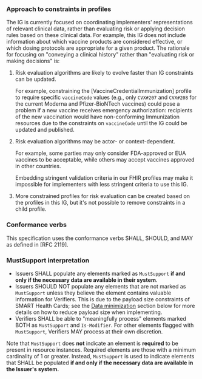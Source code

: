 ### Approach to constraints in profiles

The IG is currently focused on coordinating implementers' representations of relevant clinical data, rather than evaluating risk or applying decision rules based on these clinical data. For example, this IG does not include information about which vaccine products are considered effective, or which dosing protocols are appropriate for a given product. The rationale for focusing on "conveying a clinical history" rather than "evaluating risk or making decisions" is:

1. Risk evaluation algorithms are likely to evolve faster than IG constraints can be updated.

    For example, constraining the [VaccineCredentialImmunization] profile to require specific `vaccineCode` values (e.g., only `CVX#207` and `CVX#208` for the current Moderna and Pfizer-BioNTech vaccines) could pose a problem if a new vaccine receives emergency authorization: recipients of the new vaccination would have non-conforming Immunization resources due to the constraints on `vaccineCode` until the IG could be updated and published.

1. Risk evaluation algorithms may be actor- or context-dependent.

    For example, some parties may only consider FDA-approved or EUA vaccines to be acceptable, while others may accept vaccines approved in other countries.

    Embedding stringent validation criteria in our FHIR profiles may make it impossible for implementers with less stringent criteria to use this IG.

1. More constrained profiles for risk evaluation can be created based on the profiles in this IG, but it's not possible to remove constraints in a child profile.

### Conformance verbs

This specification uses the conformance verbs SHALL, SHOULD, and MAY as defined in [RFC 2119].

### MustSupport interpretation

- Issuers SHALL populate any elements marked as `MustSupport` **if and only if the necessary data are available in their system**.
- Issuers SHOULD NOT populate any elements that are not marked as `MustSupport` unless they believe the element contains valuable information for Verifiers. This is due to the payload size constraints of SMART Health Cards; see the [Data minimization](index.html#data-minimization) section below for more details on how to reduce payload size when implementing.
- Verifiers SHALL be able to "meaningfully process" elements marked BOTH as `MustSupport` and `Is-Modifier`. For other elements flagged with `MustSupport`, Verifiers MAY process at their own discretion.

Note that `MustSupport` does **not** indicate an element is **required** to be present in resource instances. Required elements are those with a minimum cardinality of 1 or greater. Instead, `MustSupport` is used to indicate elements that SHALL be populated **if and only if the necessary data are available in the Issuer's system.**